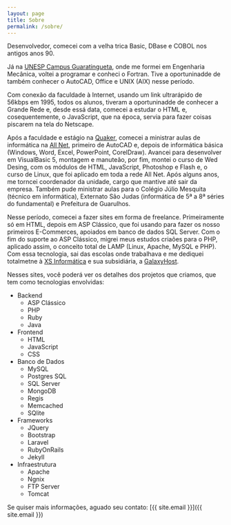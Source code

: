 ```yaml
---
layout: page
title: Sobre
permalink: /sobre/
---
```


Desenvolvedor, comecei com a velha trica Basic, DBase e COBOL nos antigos anos 90.

Já na [UNESP Campus Guaratingueta](http://www.feg.unesp.br/), onde me formei em Engenharia Mecânica, voltei a programar e conheci o Fortran. Tive a oportuninadde de também conhecer o AutoCAD, Office e UNIX (AIX) nesse período.

Com conexão da faculdade à Internet, usando um link ultrarápido de 56kbps em 1995, todos os alunos, tiveram a oportuninadde de conhecer a Grande Rede e, desde essá data, comecei a estudar o HTML e, cosequentemente, o JavaScript, que na época, servia para fazer coisas piscarem na tela do Netscape.

Após a faculdade e estágio na [Quaker](https://www.quaker.com.br/), comecei a ministrar aulas de informática na [All Net](http://allnetinfo.com.br), primeiro de AutoCAD e, depois de informática básica (Windows, Word, Excel, PowerPoint, CorelDraw). Avancei para desenvolver em VisualBasic 5, montagem e manuteão, por fim, montei o curso de Wed Desing, com os módulos de HTML, JavaScript, Photoshop e Flash e, o curso de Linux, que foi aplicado em toda a rede All Net. Após alguns anos, me torncei coordenador da unidade, cargo que mantive até sair da empresa. Também pude ministrar aulas para o Colégio Júlio Mesquita (técnico em informática), Externato São Judas (informática de 5ª a 8ª séries do fundamental) e Prefeitura de Guarulhos.

Nesse período, comecei a fazer sites em forma de freelance. Primeiramente só em HTML, depois em ASP Clássico, que foi usando para fazer os nosso primeiros E-Commerces, apoiados em banco de dados SQL Server. Com o fim do suporte ao ASP Clássico, migrei meus estudos criaões para o PHP, aplicado assim, o conceito total de LAMP (Linux, Apache, MySQL e PHP). Com essa tecnologia, sai das escolas onde trabalhava e me dediquei totalmetne à [XS Informática](https://xsinformatica.com.br) e sua subsidiária, a [GalaxyHost](https://galaxyhost.com.br).

Nesses sites, você poderá ver os detalhes dos projetos que criamos, que tem como tecnologias envolvidas:

  + Backend
    - ASP Clássico
    - PHP
    - Ruby
    - Java
  + Frontend
    - HTML
    - JavaScript
    - CSS
  + Banco de Dados
    - MySQL
    - Postgres SQL
    - SQL Server
    - MongoDB
    - Regis
    - Memcached
    - SQlite
  + Frameworks
    - JQuery
    - Bootstrap
    - Laravel
    - RubyOnRails
    - Jekyll
  + Infraestrutura
    - Apache
    - Ngnix
    - FTP Server
    - Tomcat

Se quiser mais informações, aguado seu contato: [{{ site.email }}]({{ site.email }})
